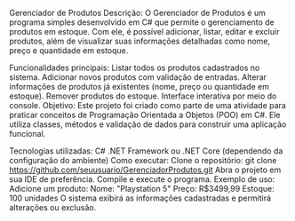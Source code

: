 Gerenciador de Produtos
Descrição:
O Gerenciador de Produtos é um programa simples desenvolvido em C# que permite o gerenciamento de produtos em estoque. Com ele, é possível adicionar, listar, editar e excluir produtos, além de visualizar suas informações detalhadas como nome, preço e quantidade em estoque.

Funcionalidades principais:
Listar todos os produtos cadastrados no sistema.
Adicionar novos produtos com validação de entradas.
Alterar informações de produtos já existentes (nome, preço ou quantidade em estoque).
Remover produtos do estoque.
Interface interativa por meio do console.
Objetivo:
Este projeto foi criado como parte de uma atividade para praticar conceitos de Programação Orientada a Objetos (POO) em C#. Ele utiliza classes, métodos e validação de dados para construir uma aplicação funcional.

Tecnologias utilizadas:
C#
.NET Framework ou .NET Core (dependendo da configuração do ambiente)
Como executar:
Clone o repositório:
git clone https://github.com/seuusuario/GerenciadorProdutos.git
Abra o projeto em sua IDE de preferência.
Compile e execute o programa.
Exemplo de uso:
Adicione um produto:
Nome: "Playstation 5"
Preço: R$3499,99
Estoque: 100 unidades
O sistema exibirá as informações cadastradas e permitirá alterações ou exclusão.
